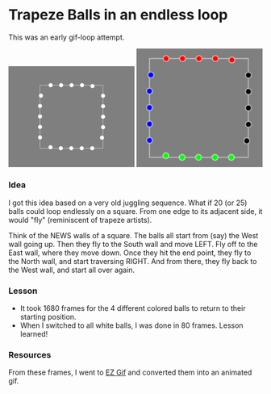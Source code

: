 # Trapeze Balls in an endless loop

This was an early gif-loop attempt.

<img src="images/white_trapeze.gif" width="250">
<img src="images/trapeze_loop.gif" width="250">

### Idea

I got this idea based on a very old juggling sequence. What if 20 (or 25) balls could loop endlessly on a square. From one edge to its adjacent side, it would "fly" (reminiscent of trapeze artists).

Think of the NEWS walls of a square. The balls all start from (say) the West wall going up. Then they fly to the South wall and move LEFT. Fly off to the East wall, where they move down. Once they hit the end point, they
fly to the North wall, and start traversing RIGHT. And from there, they fly back to the West wall, and start all over again.

### Lesson
- It took 1680 frames for the 4 different colored balls to return to their starting position.
- When I switched to all white balls, I was done in 80 frames. Lesson learned!

### Resources
From these frames, I went to [EZ Gif](http://ezgif.com) and converted them into an animated gif.